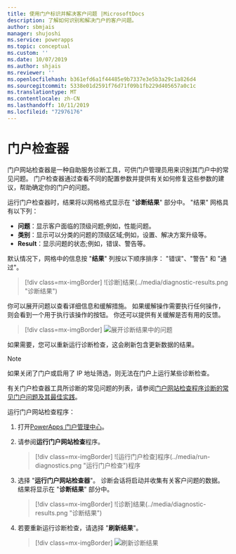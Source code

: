 ```yaml
---
title: 使用门户标识并解决客户问题 |MicrosoftDocs
description: 了解如何识别和解决门户的客户问题。
author: sbmjais
manager: shujoshi
ms.service: powerapps
ms.topic: conceptual
ms.custom: ''
ms.date: 10/07/2019
ms.author: shjais
ms.reviewer: ''
ms.openlocfilehash: b361efd6a1f44485e9b7337e3e5b3a29c1a826d4
ms.sourcegitcommit: 5338e01d2591f76d71f09b1fb229d405657a0c1c
ms.translationtype: MT
ms.contentlocale: zh-CN
ms.lasthandoff: 10/11/2019
ms.locfileid: "72976176"
---
```

# <a name="portal-checker"></a>门户检查器

门户网站检查器是一种自助服务诊断工具，可供门户管理员用来识别其门户中的常见问题。 门户检查器通过查看不同的配置参数并提供有关如何修复这些参数的建议，帮助确定你的门户的问题。

运行门户检查器时，结果将以网格格式显示在 "**诊断结果**" 部分中。 "结果" 网格具有以下列：

- **问题**：显示客户面临的顶级问题;例如，性能问题。
- **类别**：显示可以分类的问题的顶级区域;例如，设置、解决方案升级等。
- **Result**：显示问题的状态;例如，错误、警告等。

默认情况下，网格中的信息按 "**结果**" 列按以下顺序排序： "错误"、"警告" 和 "通过"。

> [!div class=mx-imgBorder]
> ![诊断]结果(../media/diagnostic-results.png "诊断结果")

你可以展开问题以查看详细信息和缓解措施。 如果缓解操作需要执行任何操作，则会看到一个用于执行该操作的按钮。 你还可以提供有关缓解是否有用的反馈。

> [!div class=mx-imgBorder]
> ![展开诊断结果中的问题](../media/diagnostic-results-issue-expand.png "展开诊断结果中的问题")

如果需要，您可以重新运行诊断检查，这会刷新包含更新数据的结果。

> [!NOTE]
> 如果关闭了门户或启用了 IP 地址筛选，则无法在门户上运行某些诊断检查。

有关门户检查器工具所诊断的常见问题的列表，请参阅[门户网站检查程序诊断的常见门户问题及其最佳实践](https://docs.microsoft.com/dynamics365/customer-engagement/portals/portal-faq)。

运行门户网站检查程序：

1.  打开[PowerApps 门户管理中心](admin-overview.md)。

2.  请参阅**运行门户网站检查**程序。

    > [!div class=mx-imgBorder]
    > ![运行门户检查]程序(../media/run-diagnostics.png "运行门户检查")程序

3.  选择 "**运行门户网站检查器**"。 诊断会话将启动并收集有关客户问题的数据。 结果将显示在 "**诊断结果**" 部分中。

    > [!div class=mx-imgBorder]
    > ![诊断]结果(../media/diagnostic-results.png "诊断结果")

4.  若要重新运行诊断检查，请选择 "**刷新结果**"。

    > [!div class=mx-imgBorder]
    > ![刷新诊断结果](../media/diagnostic-results-refresh.png "刷新诊断结果")
